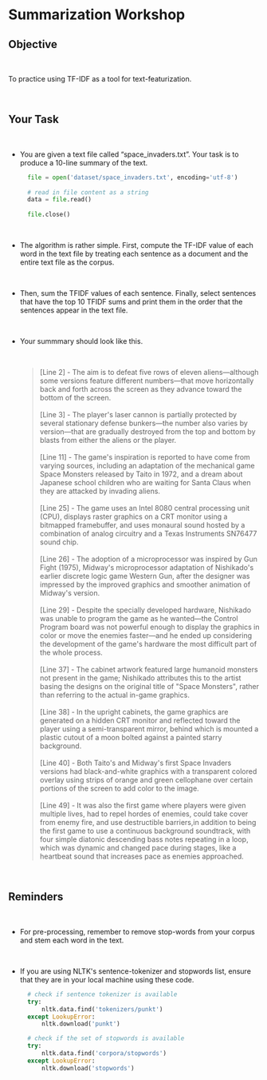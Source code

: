 # Summarization Workshop

## Objective

</br>

To practice using TF-IDF as a tool for text-featurization.

</br>

## Your Task

</br>

- You are given a text file called “space_invaders.txt”. Your task is to produce a 10-line summary of the text.

  ```py
    file = open('dataset/space_invaders.txt', encoding='utf-8')
    
    # read in file content as a string
    data = file.read()
    
    file.close()
  ```

</br>
  
- The algorithm is rather simple. First, compute the TF-IDF value of each word in the text file by treating each sentence as a document and the entire text file as the corpus.

</br>

- Then, sum the TFIDF values of each sentence. Finally, select sentences that have the top 10 TFIDF sums and print them in the order that the sentences appear in the text file.
  
</br>

- Your summmary should look like this.
  
  </br>

  >[Line 2] - The aim is to defeat five rows of eleven aliens—although some versions feature different numbers—that move horizontally back and forth across the screen as they advance toward the bottom of the screen.\
  \
  [Line 3] - The player's laser cannon is partially protected by several stationary defense bunkers—the number also varies by version—that are gradually destroyed from the top and bottom by blasts from either the aliens or the player.\
  \
  [Line 11] - The game's inspiration is reported to have come from varying sources, including an adaptation of the mechanical game Space Monsters released by Taito in 1972, and a dream about Japanese school children who are waiting for Santa Claus when they are attacked by invading aliens.\
  \
  [Line 25] - The game uses an Intel 8080 central processing unit (CPU), displays raster graphics on a CRT monitor using a bitmapped framebuffer, and uses monaural sound hosted by a combination of analog circuitry and a Texas Instruments SN76477 sound chip.\
  \
  [Line 26] - The adoption of a microprocessor was inspired by Gun Fight (1975), Midway's microprocessor adaptation of Nishikado's earlier discrete logic game Western Gun, after the designer was impressed by the improved graphics and smoother animation of Midway's version.\
  \
  [Line 29] - Despite the specially developed hardware, Nishikado was unable to program the game as he wanted—the Control Program board was not powerful enough to display the graphics in color or move the enemies faster—and he ended up considering the development of the game's hardware the most difficult part of the whole process.\
  \
  [Line 37] - The cabinet artwork featured large humanoid monsters not present in the game; Nishikado attributes this to the artist basing the designs on the original title of "Space Monsters", rather than referring to the actual in-game graphics.\
  \
  [Line 38] - In the upright cabinets, the game graphics are generated on a hidden CRT monitor and reflected toward the player using a semi-transparent mirror, behind which is mounted a plastic cutout of a moon bolted against a painted starry background.\
  \
  [Line 40] - Both Taito's and Midway's first Space Invaders versions had black-and-white graphics with a transparent colored overlay using strips of orange and green cellophane over certain portions of the screen to add color to the image.\
  \
  [Line 49] - It was also the first game where players were given multiple lives, had to repel hordes of enemies, could take cover from enemy fire, and use destructible barriers,in addition to being the first game to use a continuous background soundtrack, with four simple diatonic descending bass notes repeating in a loop, which was dynamic and changed pace during stages, like a heartbeat sound that increases pace as enemies approached.

</br>

## Reminders

</br>

- For pre-processing, remember to remove stop-words from your corpus and stem each word in the text.

</br>

- If you are using NLTK's sentence-tokenizer and stopwords list, ensure that they are in your local machine using these code.

  ```py
    # check if sentence tokenizer is available
    try:
        nltk.data.find('tokenizers/punkt')
    except LookupError:
        nltk.download('punkt')

    # check if the set of stopwords is available
    try:
        nltk.data.find('corpora/stopwords')
    except LookupError:
        nltk.download('stopwords')
  ```

</br>

